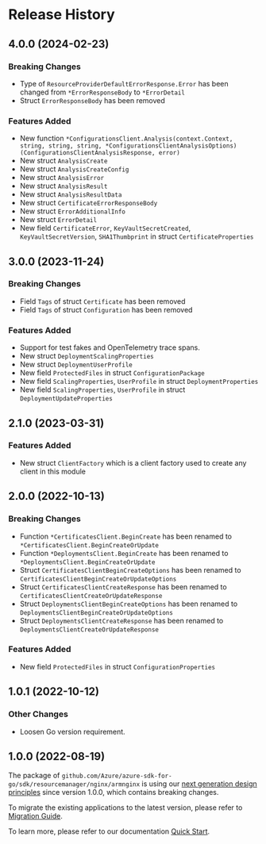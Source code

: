 # Release History

## 4.0.0 (2024-02-23)
### Breaking Changes

- Type of `ResourceProviderDefaultErrorResponse.Error` has been changed from `*ErrorResponseBody` to `*ErrorDetail`
- Struct `ErrorResponseBody` has been removed

### Features Added

- New function `*ConfigurationsClient.Analysis(context.Context, string, string, string, *ConfigurationsClientAnalysisOptions) (ConfigurationsClientAnalysisResponse, error)`
- New struct `AnalysisCreate`
- New struct `AnalysisCreateConfig`
- New struct `AnalysisError`
- New struct `AnalysisResult`
- New struct `AnalysisResultData`
- New struct `CertificateErrorResponseBody`
- New struct `ErrorAdditionalInfo`
- New struct `ErrorDetail`
- New field `CertificateError`, `KeyVaultSecretCreated`, `KeyVaultSecretVersion`, `SHA1Thumbprint` in struct `CertificateProperties`


## 3.0.0 (2023-11-24)
### Breaking Changes

- Field `Tags` of struct `Certificate` has been removed
- Field `Tags` of struct `Configuration` has been removed

### Features Added

- Support for test fakes and OpenTelemetry trace spans.
- New struct `DeploymentScalingProperties`
- New struct `DeploymentUserProfile`
- New field `ProtectedFiles` in struct `ConfigurationPackage`
- New field `ScalingProperties`, `UserProfile` in struct `DeploymentProperties`
- New field `ScalingProperties`, `UserProfile` in struct `DeploymentUpdateProperties`


## 2.1.0 (2023-03-31)
### Features Added

- New struct `ClientFactory` which is a client factory used to create any client in this module


## 2.0.0 (2022-10-13)
### Breaking Changes

- Function `*CertificatesClient.BeginCreate` has been renamed to `*CertificatesClient.BeginCreateOrUpdate`
- Function `*DeploymentsClient.BeginCreate` has been renamed to `*DeploymentsClient.BeginCreateOrUpdate`
- Struct `CertificatesClientBeginCreateOptions` has been renamed to `CertificatesClientBeginCreateOrUpdateOptions`
- Struct `CertificatesClientCreateResponse` has been renamed to `CertificatesClientCreateOrUpdateResponse`
- Struct `DeploymentsClientBeginCreateOptions` has been renamed to `DeploymentsClientBeginCreateOrUpdateOptions`
- Struct `DeploymentsClientCreateResponse` has been renamed to `DeploymentsClientCreateOrUpdateResponse`

### Features Added

- New field `ProtectedFiles` in struct `ConfigurationProperties`


## 1.0.1 (2022-10-12)
### Other Changes
- Loosen Go version requirement.

## 1.0.0 (2022-08-19)

The package of `github.com/Azure/azure-sdk-for-go/sdk/resourcemanager/nginx/armnginx` is using our [next generation design principles](https://azure.github.io/azure-sdk/general_introduction.html) since version 1.0.0, which contains breaking changes.

To migrate the existing applications to the latest version, please refer to [Migration Guide](https://aka.ms/azsdk/go/mgmt/migration).

To learn more, please refer to our documentation [Quick Start](https://aka.ms/azsdk/go/mgmt).
